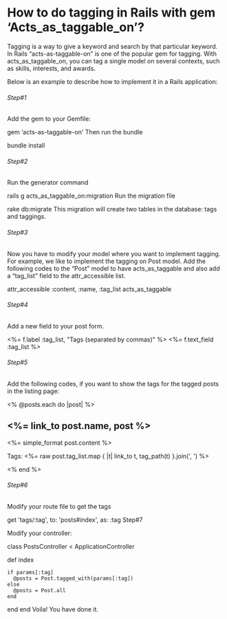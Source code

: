 <h1>How to do tagging in Rails with gem ‘Acts_as_taggable_on’?</h1>

Tagging is a way to give a keyword and search by that particular keyword. In Rails “acts-as-taggable-on” is one of the popular gem for tagging. With acts_as_taggable_on, you can tag a single model on several contexts, such as skills, interests, and awards. 

Below is an example to describe how to implement it in a Rails application:

<h6>Step#1</h6>

Add the gem to your Gemfile:

gem ‘acts-as-taggable-on'
Then run the bundle

bundle install

<h6>Step#2</h6>

Run the generator command

rails g acts_as_taggable_on:migration
Run the migration file

rake db:migrate
This migration will create two tables in the database: tags and taggings.

<h6>Step#3</h6>

Now you have to modify your model where you want to implement tagging.
For example, we like to implement the tagging on Post model.
Add the following codes to the “Post” model to have acts_as_taggable and also add a “tag_list” field to the attr_accessible list.

attr_accessible :content, :name, :tag_list
acts_as_taggable

<h6>Step#4</h6>

Add a new field to your post form.

<%= f.label :tag_list, "Tags (separated by commas)" %>
<%= f.text_field :tag_list %>

<h6>Step#5</h6>

Add the following codes, if you want to show the tags for the tagged posts in the listing page:

<% @posts.each do |post| %>
<h2><%= link_to post.name, post %></h2>
<%= simple_format post.content %>
<p>
Tags: <%= raw post.tag_list.map { |t| link_to t, tag_path(t) }.join(', ') %>
</p>
<% end %>

<h6>Step#6</h6>

Modify your route file to get the tags

get 'tags/:tag', to: 'posts#index', as: :tag
Step#7

Modify your controller:

class PostsController < ApplicationController

  def index

    if params[:tag]
      @posts = Post.tagged_with(params[:tag])
    else
      @posts = Post.all
    end
  end
end
Voila! You have done it.
